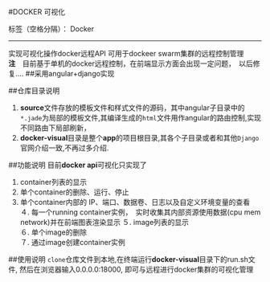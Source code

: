 #DOCKER 可视化

标签（空格分隔）： Docker


---
实现可视化操作docker远程API
可用于dockeer swarm集群的远程控制管理
<br>
**注**　目前基于单机的docker远程控制，在前端显示方面会出现一定问题，　以后修复....
##采用angular+django实现


##仓库目录说明
1. **source**文件存放的模板文件和样式文件的源码，其中angular子目录中的```*.jade```为局部的模板文件,其编译生成的```html```文件用作angular的路由控制,实现不同路由下局部刷新，
2. **docker-visual**目录是整个**app**的项目根目录,其各个子目录或者和其他```Django```官网介绍一致,不再过多介绍.

##功能说明
目前**docker api**可视化只实现了<br>
1. container列表的显示<br>
2. 单个container的删除、运行、停止<br>
3. 单个container内部的 IP、端口、数据卷、日志以及自定义环境变量的查看<br>
４. 每一个running container实例，　实时收集其内部资源使用数据(cpu mem network)并在前端图表渲染显示
５. image列表的显示<br>
６. 单个image的删除<br>
７. 通过image创建container实例<br>



##使用说明
```clone```仓库文件到本地,在终端运行**docker-visual**目录下的run.sh文件, 然后在浏览器输入0.0.0.0:18000, 即可与远程进行docker集群的可视化管理
